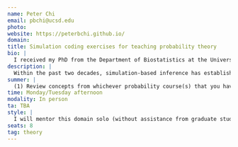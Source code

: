 ```yaml
---
name: Peter Chi
email: pbchi@ucsd.edu
photo:
website: https://peterbchi.github.io/
domain: 
title: Simulation coding exercises for teaching probability theory
bio: |
  I received my PhD from the Department of Biostatistics at the University of Washington. My primary research focus is statistical phylogenetics, with secondary interests in statistics education and in casino games of chance. Prior to joining the faculty at HDSI, I was an Associate Professor of Statistics at Villanova University -- the alma mater of one pope and three future NBA champions (I am writing this on May 17th 2025 as the NY Knicks have just won their Eastern Conference Semifinal series, and I'm calling it now). 
description: |
  Within the past two decades, simulation-based inference has established itself as a standard approach for teaching an introductory statistics or data science course (such as DSC 10). While it has been argued that simulation-based pedagogies should likewise be useful in a probability theory course, the implementation therein is not currently well developed, nor is this notion even universally accepted to date. Students in this domain will explore this by developing coding exercises that are designed to teach concepts from a typical undergraduate probability theory course (such as MATH 180A, MATH 183, and MATH 181A). Specifically, the coding exercises that capstone students in this domain will create as part of their projects will task probability students with writing simulation code that illustrates a particular concept or theoretical result in a probability course. Possible deliverables at the end of projects in this domain could be each of the following, or other related/comparable items proposed by capstone students in this domain: (1) a set of coding exercises that each target a specific topic in a probability theory course; (2) instructor lesson notes for each coding exercise that details how it could be implemented in a typical course and its pedagogical rationale (i.e. why we believe it should be effective); (3) solutions to each coding exercise, in both R and Python; (4) Shiny apps (written in either R or Python) for each coding exercise that visually and interactively demonstrate the solution code in action; (5) assessment questions to test students on their resulting understanding of the probability concepts aimed to be taught by each of the coding exercises, and their answers; (6) statistical analyses on data collected via a designed experiment by capstone students, directly investigating the efficacy of their created coding exercises for teaching probability concepts. Capstone students in this domain should plan to take the CITI Human Subjects Research training: Social and Behavioral Research, administered online (and at no cost) by the UCSD IRB office, early in Quarter 1 in preparation for collection of real data for item (6) above during Quarter 2.
summer: |
  (1) Review concepts from whichever probability course(s) that you have taken; (2) Explore the Shiny apps here to get an idea of what is possible with Shiny apps for teaching statistics: https://statistics.calpoly.edu/shiny; (3) Read this paper (although its aims were different from what ours will be, it is one of the only scientific research papers to date that addresses the idea of using simulation in a probability theory course, so it will be good to be familiar with what they have done and the issues that they raise): https://www.tandfonline.com/doi/full/10.1080/10691898.2019.1600387
time: Monday/Tuesday afternoon
modality: In person
ta: TBA
style: |
  I will mentor this domain solo (without assistance from graduate students). I aim to give students the background and confidence to take ownership over their projects, and will likely be fairly hands-on at first: in particular, I will lead discussions on concepts in the field of statistics education, and give instruction on how to write Shiny apps as needed. I will also cover principles of experimental design and relevant statistical analyses as needed. 
seats: 8
tag: theory
---
```

